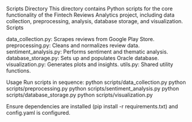 Scripts Directory
This directory contains Python scripts for the core functionality of the Fintech Reviews Analytics project, including data collection, preprocessing, analysis, database storage, and visualization.
Scripts

data_collection.py: Scrapes reviews from Google Play Store.
preprocessing.py: Cleans and normalizes review data.
sentiment_analysis.py: Performs sentiment and thematic analysis.
database_storage.py: Sets up and populates Oracle database.
visualization.py: Generates plots and insights.
utils.py: Shared utility functions.

Usage
Run scripts in sequence:
python scripts/data_collection.py
python scripts/preprocessing.py
python scripts/sentiment_analysis.py
python scripts/database_storage.py
python scripts/visualization.py

Ensure dependencies are installed (pip install -r requirements.txt) and config.yaml is configured.
